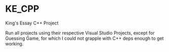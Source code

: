# KE_CPP
King's Essay C++ Project

Run all projects using their respective Visual Studio Projects, except for Guessing Game, for which I could not grapple with C++ deps enough to get working.